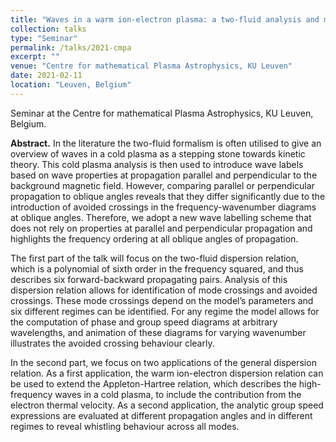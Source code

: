```yaml
---
title: "Waves in a warm ion-electron plasma: a two-fluid analysis and model applications"
collection: talks
type: "Seminar"
permalink: /talks/2021-cmpa
excerpt: ""
venue: "Centre for mathematical Plasma Astrophysics, KU Leuven"
date: 2021-02-11
location: "Leuven, Belgium"
---
```


Seminar at the Centre for mathematical Plasma Astrophysics, KU Leuven, Belgium.

__Abstract.__ In the literature the two-fluid formalism is often utilised to give an overview of waves in a cold plasma as a stepping stone towards kinetic theory. This cold plasma analysis is then used to introduce wave labels based on wave properties at propagation parallel and perpendicular to the background magnetic field. However, comparing parallel or perpendicular propagation to oblique angles reveals that they differ significantly due to the introduction of avoided crossings in the frequency-wavenumber diagrams at oblique angles. Therefore, we adopt a new wave labelling scheme that does not rely on properties at parallel and perpendicular propagation and highlights the frequency ordering at all oblique angles of propagation.

The first part of the talk will focus on the two-fluid dispersion relation, which is a polynomial of sixth order in the frequency squared, and thus describes six forward-backward propagating pairs. Analysis of this dispersion relation allows for identification of mode crossings and avoided crossings. These mode crossings depend on the model’s parameters and six different regimes can be identified. For any regime the model allows for the computation of phase and group speed diagrams at arbitrary wavelengths, and animation of these diagrams for varying wavenumber illustrates the avoided crossing behaviour clearly.

In the second part, we focus on two applications of the general dispersion relation. As a first application, the warm ion-electron dispersion relation can be used to extend the Appleton-Hartree relation, which describes the high-frequency waves in a cold plasma, to include the contribution from the electron thermal velocity. As a second application, the analytic group speed expressions are evaluated at different propagation angles and in different regimes to reveal whistling behaviour across all modes.